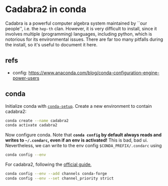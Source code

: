 # Cadabra2 in conda

Cadabra is a powerful computer algebra system maintained by ``our people'', i.e. the `hep-th` clan.
However, it is very difficult to install, since it involves multiple (programming) languages, including python, which is notorious for its environmental issues.
There are far too many pitfalls during the install, so it's useful to document it here.

## refs

- config: https://www.anaconda.com/blog/conda-configuration-engine-power-users

## conda

Initialize conda with [`conda-setup`](https://github.com/bryango/cheznous/blob/c0af2526dfa71a60ba2d81e785e894fd0bec63b6/.shrc#L305). 
Create a new environment to contain cadabra2:
```bash
conda create --name cadabra2
conda activate cadabra2
```
Now configure conda. Note that **`conda config` by default always reads and writes to `~/.condarc`, even if an env is activated!** This is bad, bad ui. Nevertheless, we can write to the env config `$CONDA_PREFIX/.condarc` using
```bash
conda config --env
```
For cadabra2, following the [official guide](https://cadabra.science/download.html),
```bash
conda config --env --add channels conda-forge
conda config --env --set channel_priority strict
```
